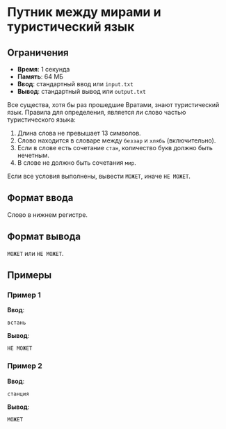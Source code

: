 # Путник между мирами и туристический язык

## Ограничения
- **Время**: 1 секунда
- **Память**: 64 МБ
- **Ввод**: стандартный ввод или `input.txt`
- **Вывод**: стандартный вывод или `output.txt`


Все существа, хотя бы раз прошедшие Вратами, знают туристический язык. Правила для определения, является ли слово частью туристического языка:

1. Длина слова не превышает 13 символов.
2. Слово находится в словаре между `беззар` и `хлябь` (включительно).
3. Если в слове есть сочетание `стан`, количество букв должно быть нечетным.
4. В слове не должно быть сочетания `мир`.

Если все условия выполнены, вывести `МОЖЕТ`, иначе `НЕ МОЖЕТ`.

## Формат ввода
Слово в нижнем регистре.

## Формат вывода
`МОЖЕТ` или `НЕ МОЖЕТ`.

## Примеры

### Пример 1
**Ввод**:
```
встань
```
**Вывод**:
```
НЕ МОЖЕТ
```

### Пример 2
**Ввод**:
```
станция
```
**Вывод**:
```
МОЖЕТ
```